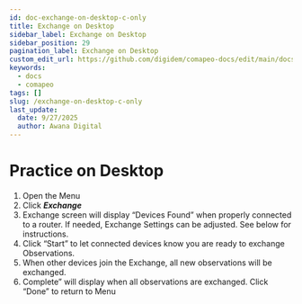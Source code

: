 ```yaml
---
id: doc-exchange-on-desktop-c-only
title: Exchange on Desktop
sidebar_label: Exchange on Desktop
sidebar_position: 29
pagination_label: Exchange on Desktop
custom_edit_url: https://github.com/digidem/comapeo-docs/edit/main/docs/understanding-how-exchange-works-c/exchange-on-desktop-c-only.md
keywords:
  - docs
  - comapeo
tags: []
slug: /exchange-on-desktop-c-only
last_update:
  date: 9/27/2025
  author: Awana Digital
---
```


# Practice on Desktop

1. Open the Menu
2. Click _**Exchange**_
3. Exchange screen will display “Devices Found” when properly connected to a router. If needed, Exchange Settings can be adjusted. See below for instructions.
4. Click “Start” to let connected devices know you are ready to exchange Observations.
5. When other devices join the Exchange, all new observations will be exchanged.
6. Complete” will display when all observations are exchanged. Click “Done” to return to Menu
